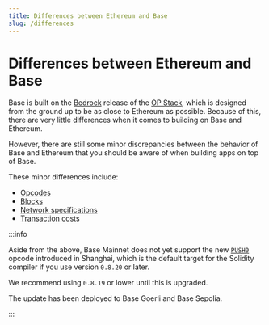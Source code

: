 ```yaml
---
title: Differences between Ethereum and Base
slug: /differences
---
```


# Differences between Ethereum and Base

Base is built on the [Bedrock](https://stack.optimism.io/docs/releases/bedrock/explainer/) release of the [OP Stack](https://stack.optimism.io/), which is designed from the ground up to be as close to Ethereum as possible. Because of this, there are very little differences when it comes to building on Base and Ethereum.

However, there are still some minor discrepancies between the behavior of Base and Ethereum that you should be aware of when building apps on top of Base.

These minor differences include:

- [Opcodes](https://stack.optimism.io/docs/releases/bedrock/differences/#opcode-differences)
- [Blocks](https://stack.optimism.io/docs/releases/bedrock/differences/#blocks)
- [Network specifications](https://stack.optimism.io/docs/releases/bedrock/differences/#network-specifications)
- [Transaction costs](https://stack.optimism.io/docs/releases/bedrock/differences/#transaction-costs)

:::info

Aside from the above, Base Mainnet does not yet support the new [`PUSH0`](https://eips.ethereum.org/EIPS/eip-3855) opcode introduced in Shanghai, which is the default target for the Solidity compiler if you use version `0.8.20` or later.

We recommend using `0.8.19` or lower until this is upgraded.

The update has been deployed to Base Goerli and Base Sepolia.

:::
